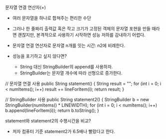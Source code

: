 문자열 연결 연산자(+)
- 여러 문자열을 하나로 합쳐주는 편리한 수단
- 그러나 한 줄짜리 출력값 혹은 작고 크기가 고정된 객체의 문자열 포현을 만들 때라면 괜찮지만, 본격적으로 사용하기 시작하면 성능 저하를 감내하기 어렵다.
- 문자열 연결 연산자로 문자열 n개를 잇는 시간: n2에 비례한다.

- 성능을 포기하고 싶지 않다면?
  -  String 대신 StringBuilder의 append를 사용하자. 
  -  StringBuilder는 문자열 개수에 따라 선형으로 증가한다.


// 문자열 연결 사용
public String statement() {
	String result = "";
    for (int i = 0; i < numItems(); i++)
    	result += lineForItem(i);
	return result;
}

// StringBuilder 사용
public String statement2() {
	StringBuilder b = new StringBuilder(numItems() * LINEWIDTH);
    for (int i = 0; i < numItems(); i++)
    	b.append(lineForItem(i));
	return b.toString();
}

statement와 statement2의 수행시간을 비교?
- 저자 컴퓨터 기준 statement2가 6.5배나 빨랐다고 한다.

